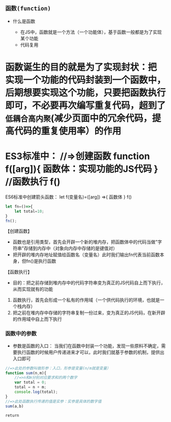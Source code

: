 ## **`函数(function)`**

* 什么是函数

    + 在JS中，函数就是一个方法（一个功能体），基于函数一般都是为了实现某个功能
    + 代码复用

**函数诞生的目的就是为了实现封状**：把实现一个功能的代码封装到一个函数中，后期想要实现这个功能，只要把函数执行即可，不必要再次编写重复代码，超到了``低耦合高内聚``(减少页面中的冗余代码，提高代码的重复使用率）的作用
=====
ES3标准中：
//=>创建函数
function f([arg]){
    函数体：实现功能的JS代码
}
//函数执行
f()
=====

ES6标准中创建箭头函数：
let f(变量名)=([arg]) =>{
    函数体
}
f()

```javascript
let fn=()=>{
    let total=10;
}
fn();
```
【创建函数】
+ 函数也是引用类型，首先会开辟一个新的堆内存，把函数体中的代码当做"字符串"存储到内存中（对象向内存中存储的是键值对）
+ 把开辟的堆内存地址赋值给函数名（变量名）此时我们输出fn代表当前函数本身，但fn()是执行函数

【函数执行】

* 目的：把之前存储到堆内存中的代码字符串变为真正的JS代码自上而下执行，从而实现就有的功能
1. 函数执行，首先会形成一个私有的作用域（一个供代码执行的环境，也就是一个栈内存）
2. 把之前在堆内存中存储的字符串复制一份过来，变为真正的JS代码，在新开辟的作用域中自上而下执行


### 函数中的参数
- 参数是函数的入口： 当我们在函数中封装一个功能，发现一些原料不确定，需要执行函数的时候用户传递进来才可以，此时我们就基于参数的机制，提供出入口即可

```javascript
//=>此处的参数叫做形参：入口，形参是变量(n/m就是变量）
function sum(n,m){
    //=>n和m分别对应要求和的两个数字
    var total = 0;
    total = n + m;
    console.log(total);
}
//=>此处函数执行传递的值是实参：实参是具体的数字值
sum(a,b)
```

`return`